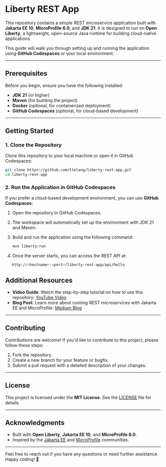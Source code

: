 # Liberty REST App

This repository contains a simple REST microservice application built with **Jakarta EE 10**, **MicroProfile 6.0**, and **JDK 21**. It is designed to run on **Open Liberty**, a lightweight, open-source Java runtime for building cloud-native applications.

This guide will walk you through setting up and running the application using **GitHub Codespaces** or your local environment.

---

## Prerequisites

Before you begin, ensure you have the following installed:

- **JDK 21** (or higher)
- **Maven** (for building the project)
- **Docker** (optional, for containerized deployment)
- **GitHub Codespaces** (optional, for cloud-based development)

---

## Getting Started

### 1. Clone the Repository

Clone this repository to your local machine or open it in GitHub Codespaces:

```bash
git clone https://github.com/ttelang/liberty-rest-app.git
cd liberty-rest-app
```

### 2. Run the Application in GitHub Codespaces

If you prefer a cloud-based development environment, you can use **GitHub Codespaces**:

1. Open the repository in GitHub Codespaces.
2. The workspace will automatically set up the environment with JDK 21 and Maven.
3. Build and run the application using the following command:

   ```bash
   mvn liberty:run
   ```
4. Once the server starts, you can access the REST API at:

```bash
   http://<hostname>:<port>/liberty-rest-app/api/hello
```
## Additional Resources

- **Video Guide**: Watch the step-by-step tutorial on how to use this repository: [YouTube Video](https://www.youtube.com/live/sY47rJm-SW4?si=6QMJP7UL0VxmoRb-)
- **Blog Post**: Learn more about running REST microservices with Jakarta EE and MicroProfile: [Medium Blog](https://medium.com/jakarta-ee/run-a-rest-microservice-in-github-codespaces-with-jdk-21-jakarta-ee-10-microprofile-6-0-d69fec8e9998)

---

## Contributing

Contributions are welcome! If you'd like to contribute to this project, please follow these steps:

1. Fork the repository.
2. Create a new branch for your feature or bugfix.
3. Submit a pull request with a detailed description of your changes.

---

## License

This project is licensed under the **MIT License**. See the [LICENSE](LICENSE) file for details.

---

## Acknowledgments

- Built with **Open Liberty**, **Jakarta EE 10**, and **MicroProfile 6.0**.
- Inspired by the [Jakarta EE](https://jakarta.ee/) and [MicroProfile](https://microprofile.io/) communities.

---

Feel free to reach out if you have any questions or need further assistance. Happy coding! 🚀
   
